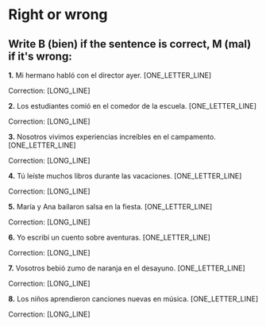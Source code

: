 # Right or wrong

## Write B (bien) if the sentence is correct, M (mal) if it's wrong:

**1.** Mi hermano habló con el director ayer. [ONE_LETTER_LINE]

   Correction: [LONG_LINE]

**2.** Los estudiantes comió en el comedor de la escuela. [ONE_LETTER_LINE]

   Correction: [LONG_LINE]

**3.** Nosotros vivimos experiencias increíbles en el campamento. [ONE_LETTER_LINE]

   Correction: [LONG_LINE]

**4.** Tú leíste muchos libros durante las vacaciones. [ONE_LETTER_LINE]

   Correction: [LONG_LINE]

**5.** María y Ana bailaron salsa en la fiesta. [ONE_LETTER_LINE]

   Correction: [LONG_LINE]

**6.** Yo escribí un cuento sobre aventuras. [ONE_LETTER_LINE]

   Correction: [LONG_LINE]

**7.** Vosotros bebió zumo de naranja en el desayuno. [ONE_LETTER_LINE]

   Correction: [LONG_LINE]

**8.** Los niños aprendieron canciones nuevas en música. [ONE_LETTER_LINE]

   Correction: [LONG_LINE]